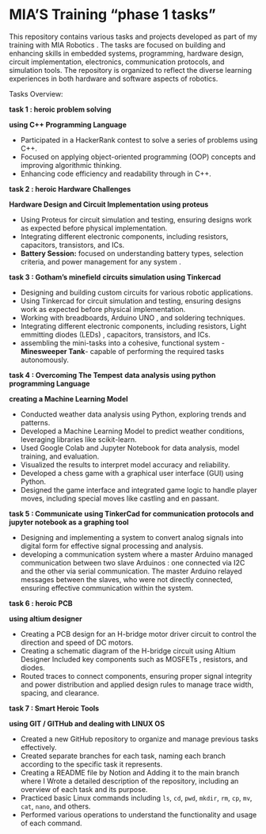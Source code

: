 # MIA’S Training “phase 1 tasks”

This repository contains various tasks and projects developed as part of my training with MIA Robotics . The tasks are focused on building and enhancing skills in embedded systems, programming, hardware design, circuit implementation, electronics, communication protocols, and simulation tools. The repository is organized to reflect the diverse learning experiences in both hardware and software aspects of robotics.

Tasks Overview:

**task 1 : heroic problem solving**

**using C++ Programming Language**

- Participated in a HackerRank contest to solve a series of problems using C++.
- Focused on applying object-oriented programming (OOP) concepts and improving algorithmic thinking.
- Enhancing code efficiency and readability through in C++.

**task 2 : heroic Hardware Challenges**

**Hardware Design and Circuit Implementation using proteus**

- Using Proteus for circuit simulation and testing, ensuring designs work as expected before physical implementation.
- Integrating different electronic components, including resistors, capacitors, transistors, and ICs.
- **Battery Session:** focused on understanding battery types, selection criteria, and power management for any system .

**task 3 : Gotham’s minefield**
**circuits simulation using Tinkercad**

- Designing and building custom circuits for various robotic applications.
- Using Tinkercad for circuit simulation and testing, ensuring designs work as expected before physical implementation.
- Working with breadboards, Arduino UNO , and soldering techniques.
- Integrating different electronic components, including resistors, Light emmitting diodes (LEDs) , capacitors, transistors, and ICs.
- assembling the mini-tasks into a cohesive, functional system -**Minesweeper Tank**- capable of performing the required tasks autonomously.

**task 4 : Overcoming The Tempest**
**data analysis** **using python programming Language** 

**creating a Machine Learning Model**

- Conducted weather data analysis using Python, exploring trends and patterns.
- Developed a Machine Learning Model to predict weather conditions, leveraging libraries like scikit-learn.
- Used Google Colab and Jupyter Notebook for data analysis, model training, and evaluation.
- Visualized the results to interpret model accuracy and reliability.
- Developed a chess game with a graphical user interface (GUI) using Python.
- Designed the game interface and integrated game logic to handle player moves, including special moves like castling and en passant.

**task 5 : Communicate**
**using TinkerCad for communication protocols and jupyter notebook as a graphing tool**

- Designing and implementing a system to convert analog signals into digital form for effective signal processing and analysis.
- developing a communication system where a master Arduino managed communication between two slave Arduinos : one connected via I2C and the other via serial communication. The master Arduino relayed messages between the slaves, who were not directly connected, ensuring effective communication within the system.

**task 6 : heroic PCB**

**using altium designer**

- Creating a PCB design for an H-bridge motor driver circuit to control the direction and speed of DC motors.
- Creating a schematic diagram of the H-bridge circuit using Altium Designer Included key components such as MOSFETs , resistors, and diodes.
- Routed traces to connect components, ensuring proper signal integrity and power distribution and applied design rules to manage trace width, spacing, and clearance.

**task 7 : Smart Heroic Tools** 

**using GIT / GITHub and dealing with LINUX OS**

- Created a new GitHub repository to organize and manage previous tasks effectively.
- Created separate branches for each task, naming each branch according to the specific task it represents.
- Creating a README file by Notion and Adding it to the main branch where I Wrote a detailed description of the repository, including an overview of each task and its purpose.
- Practiced basic Linux commands including `ls`, `cd`, `pwd`, `mkdir`, `rm`, `cp`, `mv`, `cat`, `nano`, and others.
- Performed various operations to understand the functionality and usage of each command.